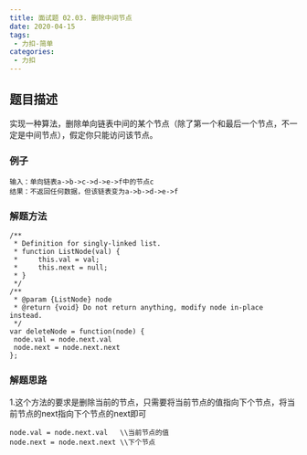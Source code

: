 ```yaml
---
title: 面试题 02.03. 删除中间节点
date: 2020-04-15
tags:
 - 力扣-简单
categories: 
 - 力扣
---
```

## 题目描述
实现一种算法，删除单向链表中间的某个节点（除了第一个和最后一个节点，不一定是中间节点），假定你只能访问该节点。
### 例子
```
输入：单向链表a->b->c->d->e->f中的节点c
结果：不返回任何数据，但该链表变为a->b->d->e->f

```
### 解题方法

```
/**
 * Definition for singly-linked list.
 * function ListNode(val) {
 *     this.val = val;
 *     this.next = null;
 * }
 */
/**
 * @param {ListNode} node
 * @return {void} Do not return anything, modify node in-place instead.
 */
var deleteNode = function(node) {
 node.val = node.next.val
 node.next = node.next.next
};
```
### 解题思路

1.这个方法的要求是删除当前的节点，只需要将当前节点的值指向下个节点，将当前节点的next指向下个节点的next即可

```
node.val = node.next.val   \\当前节点的值
node.next = node.next.next \\下个节点
```
